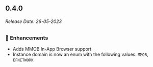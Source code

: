 ## 0.4.0

###### Release Date: 26-05-2023

### 🚀 Enhancements

- Adds MMOB In-App Browser support
- Instance domain is now an enum with the following values: `MMOB`, `EFNETWORK`
